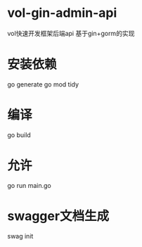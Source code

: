 # vol-gin-admin-api
vol快速开发框架后端api  基于gin+gorm的实现
# 安装依赖
go generate
go mod tidy
# 编译
go build
# 允许
go run main.go
# swagger文档生成
swag init